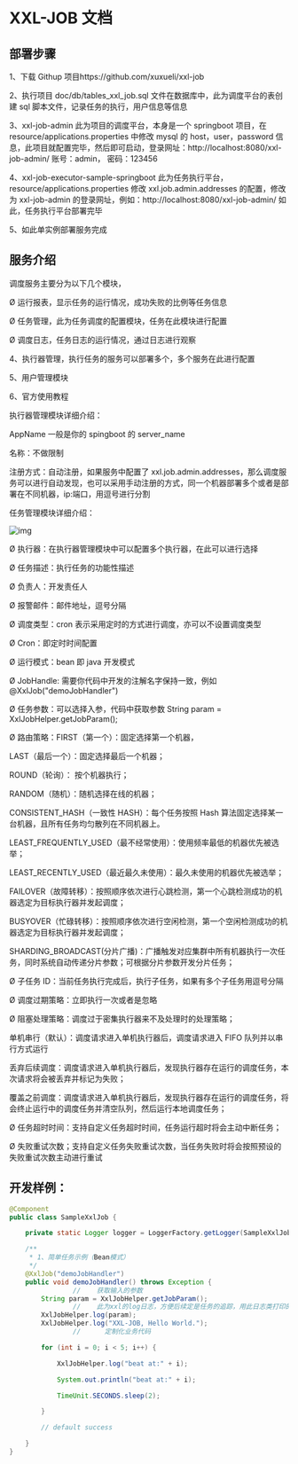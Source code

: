 # XXL-JOB 文档

## 部署步骤

1、下载 Githup 项目https://github.com/xuxueli/xxl-job

2、执行项目 doc/db/tables_xxl_job.sql 文件在数据库中，此为调度平台的表创建 sql 脚本文件，记录任务的执行，用户信息等信息

3、xxl-job-admin 此为项目的调度平台，本身是一个 springboot 项目，在 resource/applications.properties 中修改 mysql 的 host，user，password 信息，此项目就配置完毕，然后即可启动，登录网址：http://localhost:8080/xxl-job-admin/ 账号：admin， 密码：123456

4、xxl-job-executor-sample-springboot 此为任务执行平台， resource/applications.properties 修改 xxl.job.admin.addresses 的配置，修改为 xxl-job-admin 的登录网址，例如：http://localhost:8080/xxl-job-admin/ 如此，任务执行平台部署完毕

5、如此单实例部署服务完成

## 服务介绍

调度服务主要分为以下几个模块，

Ø 运行报表，显示任务的运行情况，成功失败的比例等任务信息

Ø 任务管理，此为任务调度的配置模块，任务在此模块进行配置

Ø 调度日志，任务日志的运行情况，通过日志进行观察

4、执行器管理，执行任务的服务可以部署多个，多个服务在此进行配置

5、用户管理模块

6、官方使用教程

执行器管理模块详细介绍：

AppName 一般是你的 spingboot 的 server_name

名称：不做限制

注册方式：自动注册，如果服务中配置了 xxl.job.admin.addresses，那么调度服务可以进行自动发现，也可以采用手动注册的方式，同一个机器部署多个或者是部署在不同机器，ip:端口，用逗号进行分割

任务管理模块详细介绍：

![img](https://muyids.oss-cn-beijing.aliyuncs.com/img/202204211633633.png)

Ø 执行器：在执行器管理模块中可以配置多个执行器，在此可以进行选择

Ø 任务描述：执行任务的功能性描述

Ø 负责人：开发责任人

Ø 报警邮件：邮件地址，逗号分隔

Ø 调度类型：cron 表示采用定时的方式进行调度，亦可以不设置调度类型

Ø Cron：即定时时间配置

Ø 运行模式：bean 即 java 开发模式

Ø JobHandle: 需要你代码中开发的注解名字保持一致，例如@XxlJob("demoJobHandler")

Ø 任务参数：可以选择入参，代码中获取参数 String param = XxlJobHelper.getJobParam();

Ø 路由策略：FIRST（第一个）：固定选择第一个机器，

LAST（最后一个）：固定选择最后一个机器；

ROUND（轮询）： 按个机器执行；

RANDOM（随机）：随机选择在线的机器；

CONSISTENT_HASH（一致性 HASH）：每个任务按照 Hash 算法固定选择某一台机器，且所有任务均匀散列在不同机器上。

LEAST_FREQUENTLY_USED（最不经常使用）：使用频率最低的机器优先被选举；

LEAST_RECENTLY_USED（最近最久未使用）：最久未使用的机器优先被选举；

FAILOVER（故障转移）：按照顺序依次进行心跳检测，第一个心跳检测成功的机器选定为目标执行器并发起调度；

BUSYOVER（忙碌转移）：按照顺序依次进行空闲检测，第一个空闲检测成功的机器选定为目标执行器并发起调度；

SHARDING_BROADCAST(分片广播)：广播触发对应集群中所有机器执行一次任务，同时系统自动传递分片参数；可根据分片参数开发分片任务；

Ø 子任务 ID：当前任务执行完成后，执行子任务，如果有多个子任务用逗号分隔

Ø 调度过期策略：立即执行一次或者是忽略

Ø 阻塞处理策略：调度过于密集执行器来不及处理时的处理策略；

单机串行（默认）：调度请求进入单机执行器后，调度请求进入 FIFO 队列并以串行方式运行

丢弃后续调度：调度请求进入单机执行器后，发现执行器存在运行的调度任务，本次请求将会被丢弃并标记为失败；

覆盖之前调度：调度请求进入单机执行器后，发现执行器存在运行的调度任务，将会终止运行中的调度任务并清空队列，然后运行本地调度任务；

Ø 任务超时时间：支持自定义任务超时时间，任务运行超时将会主动中断任务；

Ø 失败重试次数；支持自定义任务失败重试次数，当任务失败时将会按照预设的失败重试次数主动进行重试

## 开发样例：

```java
@Component
public class SampleXxlJob {

    private static Logger logger = LoggerFactory.getLogger(SampleXxlJob.class);

    /**
     * 1、简单任务示例（Bean模式）
     */
    @XxlJob("demoJobHandler")
    public void demoJobHandler() throws Exception {
				//    获取输入的参数
        String param = XxlJobHelper.getJobParam();
				//    此为xxl的log日志，方便后续定是任务的追踪，用此日志类打印的日志可以在调度控制台上查看
        XxlJobHelper.log(param);
        XxlJobHelper.log("XXL-JOB, Hello World.");
				//      定制化业务代码

        for (int i = 0; i < 5; i++) {

            XxlJobHelper.log("beat at:" + i);

            System.out.println("beat at:" + i);

            TimeUnit.SECONDS.sleep(2);

        }

        // default success

    }
}
```
